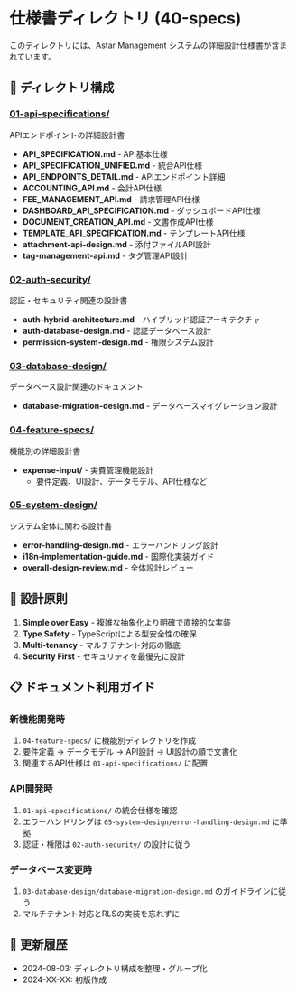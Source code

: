 # 仕様書ディレクトリ (40-specs)

このディレクトリには、Astar Management システムの詳細設計仕様書が含まれています。

## 📁 ディレクトリ構成

### [01-api-specifications/](./01-api-specifications/)
APIエンドポイントの詳細設計書

- **API_SPECIFICATION.md** - API基本仕様
- **API_SPECIFICATION_UNIFIED.md** - 統合API仕様
- **API_ENDPOINTS_DETAIL.md** - APIエンドポイント詳細
- **ACCOUNTING_API.md** - 会計API仕様
- **FEE_MANAGEMENT_API.md** - 請求管理API仕様
- **DASHBOARD_API_SPECIFICATION.md** - ダッシュボードAPI仕様
- **DOCUMENT_CREATION_API.md** - 文書作成API仕様
- **TEMPLATE_API_SPECIFICATION.md** - テンプレートAPI仕様
- **attachment-api-design.md** - 添付ファイルAPI設計
- **tag-management-api.md** - タグ管理API設計

### [02-auth-security/](./02-auth-security/)
認証・セキュリティ関連の設計書

- **auth-hybrid-architecture.md** - ハイブリッド認証アーキテクチャ
- **auth-database-design.md** - 認証データベース設計
- **permission-system-design.md** - 権限システム設計

### [03-database-design/](./03-database-design/)
データベース設計関連のドキュメント

- **database-migration-design.md** - データベースマイグレーション設計

### [04-feature-specs/](./04-feature-specs/)
機能別の詳細設計書

- **expense-input/** - 実費管理機能設計
  - 要件定義、UI設計、データモデル、API仕様など

### [05-system-design/](./05-system-design/)
システム全体に関わる設計書

- **error-handling-design.md** - エラーハンドリング設計
- **i18n-implementation-guide.md** - 国際化実装ガイド
- **overall-design-review.md** - 全体設計レビュー

## 🎯 設計原則

1. **Simple over Easy** - 複雑な抽象化より明確で直接的な実装
2. **Type Safety** - TypeScriptによる型安全性の確保
3. **Multi-tenancy** - マルチテナント対応の徹底
4. **Security First** - セキュリティを最優先に設計

## 📋 ドキュメント利用ガイド

### 新機能開発時
1. `04-feature-specs/` に機能別ディレクトリを作成
2. 要件定義 → データモデル → API設計 → UI設計の順で文書化
3. 関連するAPI仕様は `01-api-specifications/` に配置

### API開発時
1. `01-api-specifications/` の統合仕様を確認
2. エラーハンドリングは `05-system-design/error-handling-design.md` に準拠
3. 認証・権限は `02-auth-security/` の設計に従う

### データベース変更時
1. `03-database-design/database-migration-design.md` のガイドラインに従う
2. マルチテナント対応とRLSの実装を忘れずに

## 🔄 更新履歴

- 2024-08-03: ディレクトリ構成を整理・グループ化
- 2024-XX-XX: 初版作成
